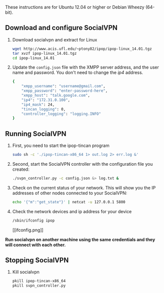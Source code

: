 These instructions are for Ubuntu 12.04 or higher or Debian Wheezy (64-bit).

## Download and configure SocialVPN

1.  Download socialvpn and extract for Linux

    ```bash
    wget http://www.acis.ufl.edu/~ptony82/ipop/ipop-linux_14.01.tgz
    tar xvzf ipop-linux_14.01.tgz
    cd ipop-linux_14.01
    ```

2.  Update the `config.json` file with the XMPP server address, and the user name
    and password. You don't need to change the *ip4* address.

    ```bash
    {
        "xmpp_username": "username@gmail.com",
        "xmpp_password": "enter-password-here",
        "xmpp_host": "talk.google.com",
        "ip4": "172.31.0.100",
        "ip4_mask": 24,
        "tincan_logging": 0,
        "controller_logging": "logging.INFO"
    }
    ```

## Running SocialVPN

1.  First, you need to start the ipop-tincan program

    ```bash
    sudo sh -c './ipop-tincan-x86_64 1> out.log 2> err.log &'
    ```

2.  Second, start the SocialVPN controller with the configuration file you created:

    ```bash
    ./svpn_controller.py -c config.json &> log.txt &
    ```

3.  Check on the current status of your network. This will show you the IP addresses of other nodes connected to your SocialVPN:

    ```bash
    echo '{"m":"get_state"}' | netcat -u 127.0.0.1 5800
    ```

4.  Check the network devices and ip address for your device

    ```bash
    /sbin/ifconfig ipop
    ```

    [[ifconfig.png]]

**Run socialvpn on another machine using the same credentials and they will connect
with each other.**

## Stopping SocialVPN

1.  Kill socialvpn 

    ```bash
    pkill ipop-tincan-x86_64
    pkill svpn_controller.py
    ```
